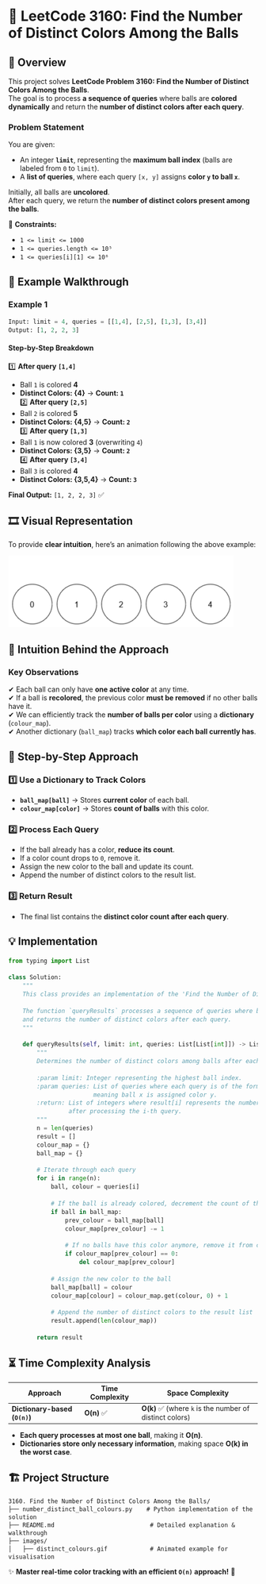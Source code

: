 # 🎨 **LeetCode 3160: Find the Number of Distinct Colors Among the Balls**

## 📌 **Overview**
This project solves **LeetCode Problem 3160: Find the Number of Distinct Colors Among the Balls**.  
The goal is to process **a sequence of queries** where balls are **colored dynamically** and return the **number of distinct colors after each query**.

### **Problem Statement**
You are given:
- An integer **`limit`**, representing the **maximum ball index** (balls are labeled from `0` to `limit`).
- A **list of queries**, where each query `[x, y]` assigns **color `y` to ball `x`**.

Initially, all balls are **uncolored**.  
After each query, we return the **number of distinct colors present among the balls**.

🔹 **Constraints:**
- `1 <= limit <= 1000`
- `1 <= queries.length <= 10⁵`
- `1 <= queries[i][1] <= 10⁶`

## 🎯 **Example Walkthrough**
### **Example 1**
```python
Input: limit = 4, queries = [[1,4], [2,5], [1,3], [3,4]]
Output: [1, 2, 2, 3]
```
#### **Step-by-Step Breakdown**
1️⃣ **After query `[1,4]`**  
   - Ball `1` is colored **4**  
   - **Distinct Colors: {4}** → **Count: `1`**  
2️⃣ **After query `[2,5]`**  
   - Ball `2` is colored **5**  
   - **Distinct Colors: {4,5}** → **Count: `2`**  
3️⃣ **After query `[1,3]`**  
   - Ball `1` is now colored **3** (overwriting `4`)  
   - **Distinct Colors: {3,5}** → **Count: `2`**  
4️⃣ **After query `[3,4]`**  
   - Ball `3` is colored **4**  
   - **Distinct Colors: {3,5,4}** → **Count: `3`**  

**Final Output:** `[1, 2, 2, 3]` ✅

## 🎞 **Visual Representation**
To provide **clear intuition**, here’s an animation following the above example:

![Distinct Colors Animation](images/distinct_colours.gif)

## 🧠 **Intuition Behind the Approach**
### **Key Observations**
✔ Each ball can only have **one active color** at any time.  
✔ If a ball is **recolored**, the previous color **must be removed** if no other balls have it.  
✔ We can efficiently track the **number of balls per color** using a **dictionary** (`colour_map`).  
✔ Another dictionary (`ball_map`) tracks **which color each ball currently has**.

## 📝 **Step-by-Step Approach**
### **1️⃣ Use a Dictionary to Track Colors**
- **`ball_map[ball]`** → Stores **current color** of each ball.
- **`colour_map[color]`** → Stores **count of balls** with this color.

### **2️⃣ Process Each Query**
- If the ball already has a color, **reduce its count**.
- If a color count drops to `0`, remove it.
- Assign the new color to the ball and update its count.
- Append the number of distinct colors to the result list.

### **3️⃣ Return Result**
- The final list contains the **distinct color count after each query**.

## **💡 Implementation**
```python
from typing import List

class Solution:
    """
    This class provides an implementation of the 'Find the Number of Distinct Colors Among the Balls' problem.

    The function `queryResults` processes a sequence of queries where balls are colored, 
    and returns the number of distinct colors after each query.
    """

    def queryResults(self, limit: int, queries: List[List[int]]) -> List[int]:
        """
        Determines the number of distinct colors among balls after each query.

        :param limit: Integer representing the highest ball index.
        :param queries: List of queries where each query is of the form [x, y], 
                        meaning ball x is assigned color y.
        :return: List of integers where result[i] represents the number of distinct colors 
                 after processing the i-th query.
        """
        n = len(queries)
        result = []                                                     # Stores the number of distinct colors after each query
        colour_map = {}                                                 # Tracks the count of each color
        ball_map = {}                                                   # Tracks the color assigned to each ball

        # Iterate through each query
        for i in range(n):
            ball, colour = queries[i]                                   # Extract ball index and new color from query

            # If the ball is already colored, decrement the count of the previous color
            if ball in ball_map:
                prev_colour = ball_map[ball]
                colour_map[prev_colour] -= 1                            # Reduce count of previous color

                # If no balls have this color anymore, remove it from colour_map
                if colour_map[prev_colour] == 0:
                    del colour_map[prev_colour]

            # Assign the new color to the ball
            ball_map[ball] = colour
            colour_map[colour] = colour_map.get(colour, 0) + 1          # Increase count of the new color

            # Append the number of distinct colors to the result list
            result.append(len(colour_map))

        return result
```

## ⏳ **Time Complexity Analysis**
| Approach | Time Complexity | Space Complexity |
|----------|----------------|------------------|
| **Dictionary-based (`O(n)`)** | **O(n)** ✅ | **O(k)** ✅ (where `k` is the number of distinct colors) |

- **Each query processes at most one ball**, making it **O(n)**.
- **Dictionaries store only necessary information**, making space **O(k) in the worst case**.

## 🏗 **Project Structure**
```
3160. Find the Number of Distinct Colors Among the Balls/
├── number_distinct_ball_colours.py    # Python implementation of the solution
├── README.md                           # Detailed explanation & walkthrough
├── images/
│   ├── distinct_colours.gif            # Animated example for visualisation
```

✨ **Master real-time color tracking with an efficient `O(n)` approach!** 🚀  